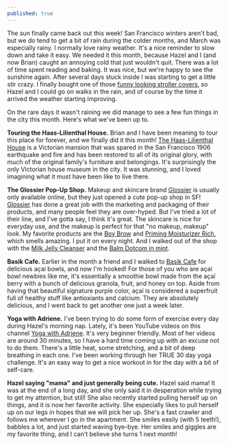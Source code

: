 ```yaml
---
published: true
---
```

The sun finally came back out this week! San Francisco winters aren't bad, but we do tend to get a bit of rain during the colder months, and March was especially rainy. I normally love rainy weather. It's a nice reminder to slow down and take it easy. We needed it this month, because Hazel and I (and now Brian) caught an annoying cold that just wouldn't quit. There was a lot of time spent reading and baking. It was nice, but we're happy to see the sunshine again. After several days stuck inside I was starting to get a little stir crazy. I finally bought one of those [funny looking stroller covers](https://www.amazon.com/gp/product/B003N64Z7W/ref=as_li_tl?ie=UTF8&camp=1789&creative=9325&creativeASIN=B003N64Z7W&linkCode=as2&tag=redletterda04-20&linkId=71d721691058dd47edc95c5eaa58407c), so Hazel and I could go on walks in the rain, and of course by the time it arrived the weather starting improving. 

On the rare days it wasn't raining we did manage to see a few fun things in the city this month. Here's what we've been up to. 

**Touring the Haas-Lilienthal House.**
Brian and I have been meaning to tour this place for forever, and we finally did it this month! [The Haas-Lilienthal House](https://www.haas-lilienthalhouse.org) is a Victorian mansion that was spared in the San Francisco 1906 earthquake and fire and has been restored to all of its original glory, with much of the original family's furniture and belongings. It's surprisingly the only Victorian house museum in the city. It was stunning, and I loved imagining what it must have been like to live there. 

**The Glossier Pop-Up Shop.**
Makeup and skincare brand [Glossier](http://bff.glossier.com/) is usually only available online, but they just opened a cute pop-up shop in SF! [Glossier](http://bff.glossier.com/) has done a great job with the marketing and packaging of their products, and many people feel they are over-hyped. But I've tried a lot of their line, and I've gotta say, I think it's great. The skincare is nice for everyday use, and the makeup is perfect for that "no makeup, makeup" look. My favorite products are the [Boy Brow](https://www.glossier.com/products/boy-brow) and [Priming Moisturizer Rich](https://www.glossier.com/products/priming-moisturizer-rich), which smells amazing. I put it on every night. And I walked out of the shop with the [Milk Jelly Cleanser](https://www.glossier.com/products/milky-jelly-cleanser) and the [Balm Dotcom in mint](https://www.glossier.com/products/balm-dotcom).

**Basik Cafe.**
Earlier in the month a friend and I walked to [Basik Cafe](https://www.yelp.com/biz/basik-cafe-san-francisco) for delicious açaí bowls, and now I'm hooked! For those of you who are açaí bowl newbies like me, it's essentially a smoothie bowl made from the açaí berry with a bunch of delicious granola, fruit, and honey on top. Aside from having that beautiful signature purple color, açaí is considered a superfruit full of healthy stuff like antioxiants and calcium. They are absolutely delicious, and I went back to get another one just a week later. 

**Yoga with Adriene.**
I've been trying to do some form of exercise every day during Hazel's morning nap.  Lately, it's been YouTube videos on this channel [Yoga with Adriene](https://www.youtube.com/user/yogawithadriene/). It's very beginner friendly. Most of her videos are around 30 minutes, so I have a hard time coming up with an excuse not to do them. There's a little heat, some stretching, and a bit of deep breathing in each one. I've been working through her TRUE 30 day yoga challenge. It's an easy way to get a nice workout in for the day with a bit of self-care. 

**Hazel saying "mama" and just generally being cute.** 
Hazel said mama! It was at the end of a long day, and she only said it in desperation while trying to get my attention, but still! She also recently started pulling herself up on things, and it is now her favorite activity. She especially likes to pull herself up on our legs in hopes that we will pick her up. She's a fast crawler and follows me wherever I go in the apartment. She smiles easily (with 5 teeth!), babbles a lot, and just started waving bye-bye. Her smiles and giggles are my favorite thing, and I can't believe she turns 1 next month!
